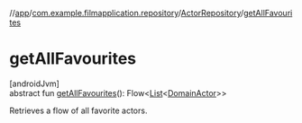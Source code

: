 //[app](../../../index.md)/[com.example.filmapplication.repository](../index.md)/[ActorRepository](index.md)/[getAllFavourites](get-all-favourites.md)

# getAllFavourites

[androidJvm]\
abstract fun [getAllFavourites](get-all-favourites.md)(): Flow&lt;[List](https://kotlinlang.org/api/latest/jvm/stdlib/kotlin.collections/-list/index.html)&lt;[DomainActor](../../com.example.filmapplication.domain/-domain-actor/index.md)&gt;&gt;

Retrieves a flow of all favorite actors.
